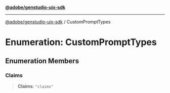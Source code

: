 [**@adobe/genstudio-uix-sdk**](../README.md)

***

[@adobe/genstudio-uix-sdk](../globals.md) / CustomPromptTypes

# Enumeration: CustomPromptTypes

## Enumeration Members

### Claims

> **Claims**: `"claims"`
